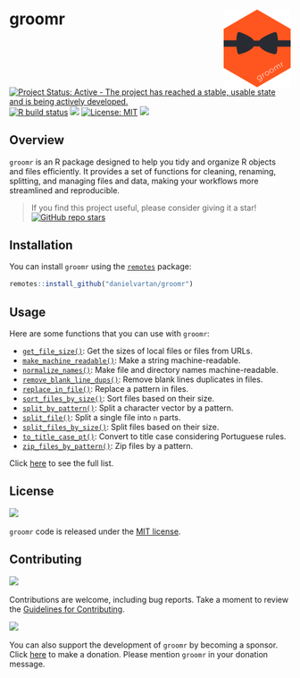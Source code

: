 # groomr <a href = "https://danielvartan.github.io/brandr/"><img src = "man/figures/logo.svg" align="right" width="120" /></a>

<!-- quarto render -->

<!-- badges: start -->
[![Project Status: Active - The project has reached a stable, usable
state and is being actively
developed.](https://www.repostatus.org/badges/latest/active.svg)](https://www.repostatus.org/#active)
[![R build
status](https://github.com/danielvartan/groomr/workflows/R-CMD-check.yaml/badge.svg)](https://github.com/danielvartan/groomr/actions)
[![](https://codecov.io/gh/danielvartan/groomr/branch/main/graph/badge.svg)](https://app.codecov.io/gh/danielvartan/groomr)
[![License:
MIT](https://img.shields.io/badge/license-MIT-green.svg)](https://choosealicense.com/licenses/mit/)
[![](https://img.shields.io/badge/Contributor%20Covenant-2.1-4baaaa.svg)](CODE_OF_CONDUCT.md)
<!-- badges: end -->

## Overview

`groomr` is an R package designed to help you tidy and organize R
objects and files efficiently. It provides a set of functions for
cleaning, renaming, splitting, and managing files and data, making your
workflows more streamlined and reproducible.

> If you find this project useful, please consider giving it a star!  
> [![GitHub repo
> stars](https://img.shields.io/github/stars/danielvartan/groomr.png)](https://github.com/danielvartan/groomr/)

## Installation

You can install `groomr` using the
[`remotes`](https://github.com/r-lib/remotes) package:

``` r
remotes::install_github("danielvartan/groomr")
```

## Usage

Here are some functions that you can use with `groomr`:

- [`get_file_size()`](https://danielvartan.github.io/groomr/reference/get_file_sizes.html):
  Get the sizes of local files or files from URLs.
- [`make_machine_readable()`](https://danielvartan.github.io/groomr/reference/make_machine_readable.html):
  Make a string machine-readable.
- [`normalize_names()`](https://danielvartan.github.io/groomr/reference/normalize_names.html):
  Make file and directory names machine-readable.
- [`remove_blank_line_dups()`](https://danielvartan.github.io/groomr/reference/remove_blank_line_dups.html):
  Remove blank lines duplicates in files.
- [`replace_in_file()`](https://danielvartan.github.io/groomr/reference/replace_in_file.html):
  Replace a pattern in files.
- [`sort_files_by_size()`](https://danielvartan.github.io/groomr/reference/sort_files_by_size.html):
  Sort files based on their size.
- [`split_by_pattern()`](https://danielvartan.github.io/groomr/reference/split_by_pattern.html):
  Split a character vector by a pattern.
- [`split_file()`](https://danielvartan.github.io/groomr/reference/split_file.html):
  Split a single file into `n` parts.
- [`split_files_by_size()`](https://danielvartan.github.io/groomr/reference/split_files_by_size.html):
  Split files based on their size.
- [`to_title_case_pt()`](https://danielvartan.github.io/groomr/reference/to_title_case_pt.html):
  Convert to title case considering Portuguese rules.
- [`zip_files_by_pattern()`](https://danielvartan.github.io/groomr/reference/zip_files_by_pattern.html):
  Zip files by a pattern.

Click [here](https://danielvartan.github.io/groomr/) to see the full
list.

## License

[![](https://img.shields.io/badge/license-MIT-green.svg)](https://choosealicense.com/licenses/mit/)

`groomr` code is released under the [MIT
license](https://opensource.org/license/mit).

## Contributing

[![](https://img.shields.io/badge/Contributor%20Covenant-2.1-4baaaa.svg)](CODE_OF_CONDUCT.md)

Contributions are welcome, including bug reports. Take a moment to
review the [Guidelines for
Contributing](https://danielvartan.github.io/groomr/CONTRIBUTING.html).

[![](https://img.shields.io/static/v1?label=Sponsor&message=%E2%9D%A4&logo=GitHub&color=%23fe8e86.png)](https://github.com/sponsors/danielvartan)

You can also support the development of `groomr` by becoming a sponsor.
Click [here](https://github.com/sponsors/danielvartan) to make a
donation. Please mention `groomr` in your donation message.
